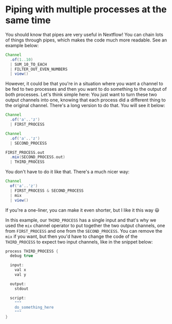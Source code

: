 # Piping with multiple processes at the same time

You should know that pipes are very useful in Nextflow! You can chain lots of 
things through pipes, which makes the code much more readable. See an example 
below:

```Groovy
Channel
  .of(1..10)
  | SUM_10_TO_EACH
  | FILTER_OUT_EVEN_NUMBERS
  | view()
```

However, it could be that you're in a situation where you want a channel to be 
fed to two processes and then you want to do something to the output of both 
processes. Let's think simple here: You just want to turn these two output 
channels into one, knowing that each process did a different thing to the 
original channel. There's a long version to do that. You will see it below:

```Groovy
Channel
  .of('a'..'z')
  | FIRST_PROCESS

Channel
  .of('a'..'z')
  | SECOND_PROCESS

FIRST_PROCESS.out
  .mix(SECOND_PROCESS.out)
  | THIRD_PROCESS
```

You don't have to do it like that. There's a much nicer way:

```Groovy
Channel
  of('a'..'z')
  | FIRST_PROCESS & SECOND_PROCESS
  | mix
  | view()
```

If you're a one-liner, you can make it even shorter, but I like it this way :smiley:

In this example, our `THIRD_PROCESS` has a single input and that's why we used the 
`mix` channel operator to put together the two output channels, one from `FIRST_PROCESS`
 and one from the `SECOND_PROCESS`. You can remove the `mix` if you want, but then you'd
 have to change the code of the `THIRD_PROCESS` to expect two input channels, like in 
 the snippet below:
  
```Groovy
process THIRD_PROCESS {
  debug true

  input:
    val x
    val y

  output:
    stdout

  script:
    """
    do_something_here
    """
}
  ```
